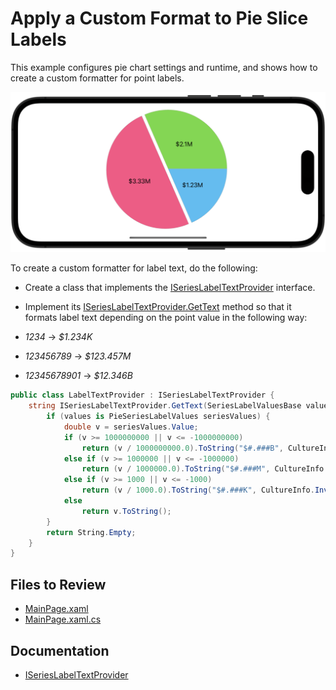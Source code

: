 # Apply a Custom Format to Pie Slice Labels

This example configures pie chart settings and runtime, and shows how to create a custom formatter for point labels.

![A pie chart with formatted labels](./img/seriel-label-text-provider.png)

To create a custom formatter for label text, do the following:

* Create a class that implements the [ISeriesLabelTextProvider](https://docs.devexpress.com/MAUI/DevExpress.Maui.Charts.ISeriesLabelTextProvider) interface.
* Implement its [ISeriesLabelTextProvider.GetText](https://docs.devexpress.com/MAUI/DevExpress.Maui.Charts.ISeriesLabelTextProvider.GetText(DevExpress.Maui.Charts.SeriesLabelValuesBase)) method so that it formats label text depending on the point value in the following way:

* _1234_ -> _$1.234K_
* _123456789_ -> _$123.457M_
* _12345678901_ -> _$12.346B_

```cs
public class LabelTextProvider : ISeriesLabelTextProvider {
    string ISeriesLabelTextProvider.GetText(SeriesLabelValuesBase values) {
        if (values is PieSeriesLabelValues seriesValues) {
            double v = seriesValues.Value;
            if (v >= 1000000000 || v <= -1000000000)
                return (v / 1000000000.0).ToString("$#.###B", CultureInfo.InvariantCulture);
            else if (v >= 1000000 || v <= -1000000)
                return (v / 1000000.0).ToString("$#.###M", CultureInfo.InvariantCulture);
            else if (v >= 1000 || v <= -1000)
                return (v / 1000.0).ToString("$#.###K", CultureInfo.InvariantCulture);
            else
                return v.ToString();
        }
        return String.Empty;
    }
}
```



<!-- default file list -->
## Files to Review

* [MainPage.xaml](./MainPage.xaml)
* [MainPage.xaml.cs](./MainPage.xaml.cs)
<!-- default file list end -->

## Documentation

* [ISeriesLabelTextProvider](https://docs.devexpress.com/MAUI/DevExpress.Maui.Charts.ISeriesLabelTextProvider)